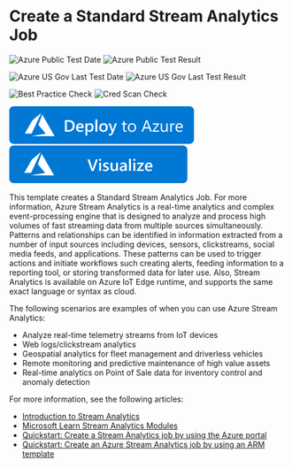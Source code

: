 # Create a Standard Stream Analytics Job

![Azure Public Test Date](https://azurequickstartsservice.blob.core.windows.net/badges/101-streamanalytics-create/PublicLastTestDate.svg)
![Azure Public Test Result](https://azurequickstartsservice.blob.core.windows.net/badges/101-streamanalytics-create/PublicDeployment.svg)

![Azure US Gov Last Test Date](https://azurequickstartsservice.blob.core.windows.net/badges/101-streamanalytics-create/FairfaxLastTestDate.svg)
![Azure US Gov Last Test Result](https://azurequickstartsservice.blob.core.windows.net/badges/101-streamanalytics-create/FairfaxDeployment.svg)

![Best Practice Check](https://azurequickstartsservice.blob.core.windows.net/badges/101-streamanalytics-create/BestPracticeResult.svg)
![Cred Scan Check](https://azurequickstartsservice.blob.core.windows.net/badges/101-streamanalytics-create/CredScanResult.svg)

 [![Deploy To Azure](https://raw.githubusercontent.com/Azure/azure-quickstart-templates/master/1-CONTRIBUTION-GUIDE/images/deploytoazure.svg?sanitize=true)](https://portal.azure.com/#create/Microsoft.Template/uri/https%3A%2F%2Fraw.githubusercontent.com%2FAzure%2Fazure-quickstart-templates%2Fmaster%2F101-streamanalytics-create%2Fazuredeploy.json)  [![Visualize](https://raw.githubusercontent.com/Azure/azure-quickstart-templates/master/1-CONTRIBUTION-GUIDE/images/visualizebutton.svg?sanitize=true)](http://armviz.io/#/?load=https%3A%2F%2Fraw.githubusercontent.com%2FAzure%2Fazure-quickstart-templates%2Fmaster%2F101-streamanalytics-create%2Fazuredeploy.json)

This template creates a Standard Stream Analytics Job. For more information, Azure Stream Analytics is a real-time analytics and complex event-processing engine that is designed to analyze and process high volumes of fast streaming data from multiple sources simultaneously. Patterns and relationships can be identified in information extracted from a number of input sources including devices, sensors, clickstreams, social media feeds, and applications. These patterns can be used to trigger actions and initiate workflows such creating alerts, feeding information to a reporting tool, or storing transformed data for later use. Also, Stream Analytics is available on Azure IoT Edge runtime, and supports the same exact language or syntax as cloud.

The following scenarios are examples of when you can use Azure Stream Analytics:

- Analyze real-time telemetry streams from IoT devices
- Web logs/clickstream analytics
- Geospatial analytics for fleet management and driverless vehicles
- Remote monitoring and predictive maintenance of high value assets
- Real-time analytics on Point of Sale data for inventory control and anomaly detection

For more information, see the following articles:

- [Introduction to Stream Analytics](https://docs.microsoft.com/azure/stream-analytics/stream-analytics-introduction)
- [Microsoft Learn Stream Analytics Modules](https://docs.microsoft.com/learn/browse/?term=Stream%20Analytics)
- [Quickstart: Create a Stream Analytics job by using the Azure portal](https://docs.microsoft.com/azure/stream-analytics/stream-analytics-create-a-job)
- [Quickstart: Create an Azure Stream Analytics job by using an ARM template](https://docs.microsoft.com/azure/stream-analytics/quick-create-azure-resource-manager)
